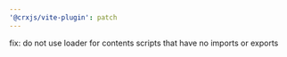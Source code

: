 ```yaml
---
'@crxjs/vite-plugin': patch
---
```


fix: do not use loader for contents scripts that have no imports or exports
